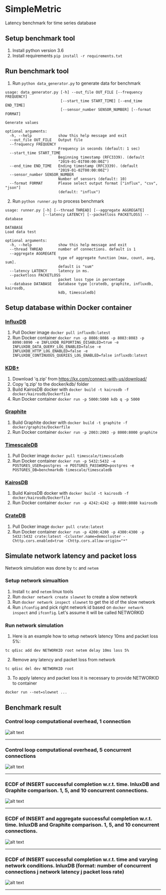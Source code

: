 # SimpleMetric
Latency benchmark for time series database

## Setup benchmark tool
1. Install python version 3.6
2. Install requirements `pip install -r requirements.txt`

## Run benchmark tool
1. Run `python data_generator.py` to generate data for benchmark
```
usage: data_generator.py [-h] --out_file OUT_FILE [--frequency FREQUENCY]
                         [--start_time START_TIME] [--end_time END_TIME]
                         [--sensor_number SENSOR_NUMBER] [--format FORMAT]

Generate values

optional arguments:
  -h, --help            show this help message and exit
  --out_file OUT_FILE   Output file
  --frequency FREQUENCY
                        Frequency in seconds (default: 1 sec)
  --start_time START_TIME
                        Beginning timestamp (RFC3339). (default
                        "2019-01-01T00:00:00Z")
  --end_time END_TIME   Ending timestamp (RFC3339). (default
                        "2019-01-02T00:00:00Z")
  --sensor_number SENSOR_NUMBER
                        Number of sensors (default: 10)
  --format FORMAT       Please select output format ["influx", "csv", "json"]
                        (default: "influx")
```
2. Run `python runner.py` to process benchmark
```
usage: runner.py [-h] [--thread THREAD] [--aggregate AGGREGATE]
                 [--latency LATENCY] [--packetloss PACKETLOSS] --database
                 
DATABASE
Load data test

optional arguments:
  -h, --help            show this help message and exit
  --thread THREAD       number of connections. default is 1
  --aggregate AGGREGATE
                        type of aggregate function [max, count, avg, sum].
                        default is "sum"
  --latency LATENCY     latency in ms.
  --packetloss PACKETLOSS
                        packet loss type in percentage
  --database DATABASE   database type [cratedb, graphite, influxdb, kairosdb,
                        kdb, timescaledb]
```
## Setup database within Docker container

### [InfluxDB](https://www.influxdata.com/)
1. Pull Docker image `docker pull influxdb:latest`
2. Run Docker container `docker run -p 8086:8086 -p 8083:8083 -p 8090:8090 -e INFLUXDB_REPORTING_DISABLED=true -e INFLUXDB_DATA_QUERY_LOG_ENABLED=false -e INFLUXDB_HTTP_LOG_ENABLED=false -e INFLUXDB_CONTINUOUS_QUERIES_LOG_ENABLED=false influxdb:latest`

### [KDB+](https://kx.com/)
1. Download 'q.zip' from https://kx.com/connect-with-us/download/
2. Copy 'q.zip' to the docker/kdb/ folder
3. Build KairosDB docker with `docker build -t kairosdb -f docker/kairosdb/Dockerfile`
4. Run Docker container `docker run -p 5000:5000 kdb q -p 5000`

### [Graphite](https://graphiteapp.org/)
1. Build Graphite docker with `docker build -t graphite -f docker/graphite/Dockerfile`
2. Run Docker container `docker run -p 2003:2003 -p 8000:8000 graphite`

### [TimescaleDB](https://www.timescale.com/)
1. Pull Docker image `docker pull timescale/timescaledb`
2. Run Docker container `docker run -p 5432:5432 -e POSTGRES_USER=postgres -e POSTGRES_PASSWORD=postgres -e POSTGRES_DB=benchmarkdb timescale/timescaledb`

### [KairosDB](https://kairosdb.github.io/)
1. Build KairosDB docker with `docker build -t kairosdb -f docker/kairosdb/Dockerfile`
2. Run Docker container `docker run -p 4242:4242 -p 8080:8080 kairosdb`

### [CrateDB](https://crate.io/)
1. Pull Docker image `docker pull crate:latest`
2. Run Docker container `docker run -p 4200:4200 -p 4300:4300 -p 5432:5432 crate:latest -Ccluster.name=democluster -Chttp.cors.enabled=true -Chttp.cors.allow-origin="*"`

## Simulate network latency and packet loss

Network simulation was done by `tc` and `netem`

### Setup network simualtion
1. Install `tc` and `netem` linux tools
2. Run `docker network create slownet` to create a slow network
3. Run `docker network inspect slownet` to get the id of the slow network
4. Run `ifconfig` and pick right network id based on `docker network inspect` and `ifconfig`. Let's assume it will be called NETWORKID

### Run network simulation
1. Here is an example how to setup network latency 10ms and packet loss 5%:
```
tc qdisc add dev NETWORKID root netem delay 10ms loss 5%
```
2. Remove any latency and packet loss from network
```
tc qdisc del dev NETWORKID root
```
3. To apply latency and packet loss it is necessary to provide NETWORKID to container
```
docker run --net=slownet ... 
```

## Benchmark result

### Control loop computational overhead, 1 connection
![alt text](https://raw.githubusercontent.com/comnetstud/SimpleMetric/master/images/average_latency_one_thread.png "Control loop computational overhead, 1 connection")
***
### Control loop computational overhead, 5 concurrent connections
![alt text](https://raw.githubusercontent.com/comnetstud/SimpleMetric/master/images/average_latency_five_thread.png "Control loop computational overhead, 5 concurrent connections")
***
### ECDF of INSERT successful completion w.r.t. time. InluxDB and Graphite comparison. 1, 5, and 10 concurrent connections.
![alt text](https://raw.githubusercontent.com/comnetstud/SimpleMetric/master/images/influxdb_graphite_comparison_insert.png "ECDF of INSERT successful completion w.r.t. time. InluxDB and Graphite comparison. 1, 5, and 10 concurrent connections.")
***
### ECDF of INSERT and aggregate successful completion w.r.t. time. InluxDB and Graphite comparison. 1, 5, and 10 concurrent connections.
![alt text](https://raw.githubusercontent.com/comnetstud/SimpleMetric/master/images/influxdb_graphite_comparison.png "ECDF of INSERT and aggregate successful completion w.r.t. time. InluxDB and Graphite comparison. 1, 5, and 10 concurrent connections.")
***
### ECDF of INSERT successful completion w.r.t. time and varying network conditions. InluxDB (format: number of concurrent connections j network latency j packet loss rate)
![alt text](https://raw.githubusercontent.com/comnetstud/SimpleMetric/master/images/network_influxdb_comparison.png "ECDF of INSERT successful completion w.r.t. time and varying network conditions. InluxDB (format: number of concurrent connections j network latency j packet loss rate)")
***